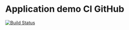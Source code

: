 # Application demo  CI GitHub
[![Build Status](https://travis-ci.org/tJouve/ci-tuto.svg?branch=master)](https://travis-ci.org/tJouve/ci-tuto)
<!--[![Docker Automated buil](https://img.shields.io/docker/automated/soprasteria/dad.svg)](https://hub.docker.com/r/soprasteria/dad/builds/)-->
<!--[![Go Report Card](https://goreportcard.com/badge/github.com/soprasteria/dad)](https://goreportcard.com/report/github.com/soprasteria/dad)-->
<!--[![Code Coverage](https://codecov.io/gh/soprasteria/dad/branch/master/graph/badge.svg)](https://codecov.io/gh/soprasteria/dad)-->
<!--[![Dependencies Status](https://david-dm.org/soprasteria/dad/status.png)](https://david-dm.org/soprasteria/dad)-->
<!--[![Dev Dependencies Status](https://david-dm.org/soprasteria/dad/dev-status.png)](https://david-dm.org/soprasteria/dad?type=dev)-->
